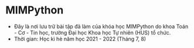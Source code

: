 # MIMPython
- Đây là nơi lưu trữ bài tập đã làm của khóa học MIMPython do khoa Toán - Cơ - Tin học, trường Đại học Khoa học Tự nhiên (HUS) tổ chức.
- Thời gian: Học kì hè năm học 2021 - 2022 (Tháng 7, 8)
